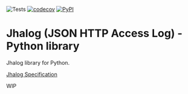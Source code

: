 ![Tests](https://github.com/JGoutin/jhalog-python/workflows/tests/badge.svg)
[![codecov](https://codecov.io/gh/JGoutin/jhalog-python/branch/main/graph/badge.svg?token=ZZrRtqsGp8)](https://codecov.io/gh/JGoutin/jhalog-python)
[![PyPI](https://img.shields.io/pypi/v/jhalog.svg)](https://pypi.org/project/jhalog)

# Jhalog (JSON HTTP Access Log) - Python library

Jhalog library for Python.

[Jhalog Specification](https://github.com/JGoutin/jhalog-spec)

WIP
